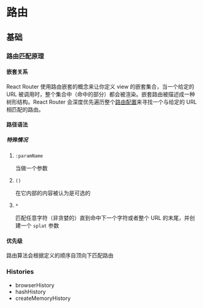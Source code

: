 # 路由

## 基础

### 路由匹配原理

#### 嵌套关系

React Router 使用路由嵌套的概念来让你定义 view 的嵌套集合，当一个给定的 URL 被调用时，整个集合中（命中的部分）都会被渲染。嵌套路由被描述成一种树形结构。React Router 会深度优先遍历整个[路由配置](http://react-guide.github.io/react-router-cn/docs/guides/basics/docs/Glossary.md#routeconfig)来寻找一个与给定的 URL 相匹配的路由。

#### 路径语法

##### 特殊情况

1. `:paramName`

   当做一个参数

2. `()`

   在它内部的内容被认为是可选的

3. `*`

   匹配任意字符（非贪婪的）直到命中下一个字符或者整个 URL 的末尾，并创建一个 `splat` 参数

#### 优先级

路由算法会根据定义的顺序自顶向下匹配路由

### Histories

- browserHistory
- hashHistory
- createMemoryHistory

